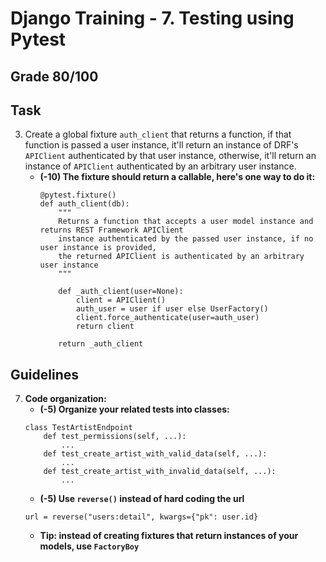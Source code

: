 # Django Training - 7. Testing using Pytest

## Grade 80/100

## Task
3. Create a global fixture `auth_client` that returns a function, if that function is passed a user instance, it'll return an instance of DRF's `APIClient` authenticated by that user instance, otherwise, it'll return an instance of `APIClient` authenticated by an arbitrary user instance.
    * **(-10) The fixture should return a callable, here's one way to do it:**
        ```
        @pytest.fixture()
        def auth_client(db):
            """
            Returns a function that accepts a user model instance and returns REST Framework APIClient
            instance authenticated by the passed user instance, if no user instance is provided,
            the returned APIClient is authenticated by an arbitrary user instance
            """

            def _auth_client(user=None):
                client = APIClient()
                auth_user = user if user else UserFactory()
                client.force_authenticate(user=auth_user)
                return client

            return _auth_client
        ``` 

## Guidelines
7. **Code organization:**
    * **(-5) Organize your related tests into classes:**
    ```
    class TestArtistEndpoint
        def test_permissions(self, ...):
            ...
        def test_create_artist_with_valid_data(self, ...):
            ...
        def test_create_artist_with_invalid_data(self, ...):
            ...
    ```
    * **(-5) Use `reverse()` instead of hard coding the url**
    ```
    url = reverse("users:detail", kwargs={"pk": user.id}
    ```
    * **Tip: instead of creating fixtures that return instances of your models, use `FactoryBoy`**